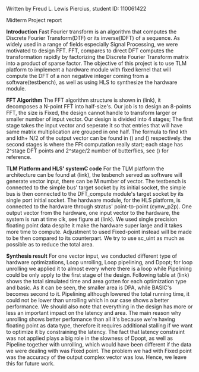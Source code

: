 Written by Freud L. Lewis Piercius, student ID: 110061422

Midterm Project report

**Introduction**
    Fast Fourier transform is an algorithm that computes the Discrete Fourier Transform(DTF) or its inverse(IDFT) of a sequence. As widely used in a range of fields especially Signal Processing, we were motivated to design FFT. FFT, compares to direct DFT computes the transformation rapidly by factorizing the Discrete Fourier Transform matrix into a product of sparse factor. The objective of this project is to use TLM platform to implement a hardware module with fixed kernel that will compute the DFT of a non negative integer coming from a software(testbench), as well as using HLS to synthesize the hardware module.
    
    
    
 **FFT Algorithm**
    The FFT algorithm structure is shown in (link), it decomposes a N-point FFT into half-size's. Our job is to design an 8-points FFT, the size is Fixed, the design cannot handle to transform larger or smaller number of input vector. Our design is divided into 4 stages; The first stage takes the input vector and seperate it so that entries that will have same matrix multiplication are grouped in one half. The formula to find kth and kth+ N/2 of the output vector can be found in () and () respectively. the second stages is where the FFt computation really start; each stage has 2^stage DFT points and 2^stage/2 number of butterflies, see () for reference. 
 
 
**TLM Platform and HLS' systemC code**
    For the TLM platform the architecture can be found at (link), the tesbench served  as software will generate vector input, there can be M number of vector. The testbench is connected to the simple bus' target socket by its initial socket, the simple bus is then  connected to the DFT_compute module's target socket by its single port initial socket.
    The hardware module, for the HLS platform, is connected to the hardware through stratus' point-to-point (cynw_p2p). One output vector from the hardware, one input vector to the hardware, the system is run at time clk, see figure at (link). 
    We used single precision floating point data despite it make the hardware super large and it takes more time to compute. Adjustment to used Fixed-point instead will be made to be then compared to its counterpart. We try to use sc_uint<T> as much as possible as to reduce the total area.  
    


**Synthesis result**
    For one vector input, we conducted different type of hardware optimizations, Loop unrolling, Loop pipelining, and Dpopt; for loop unrolling we applied it to almost every where there is a loop while Pipelining could be only apply to the first stage of the design. Following table at (link) shows the total simulated time and area gotten for each optimization type and basic. 
    As it can be seen, the smaller area is DPA, while BASIC's becomes second to it. Pipelining although lowered the total running time, it could not be lower than unrolling which in our case shows a better performance. We should also note that everything in the design has more or less an important impact on the latency and area. The main reason why unrolling shows better perfomance than all it's because we're having floating point as data type, therefore it requires additional stalling if we want to optimize it by constraining the latency. The fact that latency constraint was not applied plays a big role in the slowness of Dpopt, as well as Pipeline  together with unrolling, which would have been different if the data we were dealing with was Fixed point. 
    The problem we had with Fixed point was the accuracy of the output complex vector was low. Hence, we leave this for future work. 


    




